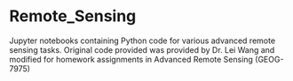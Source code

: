 # Remote_Sensing
 Jupyter notebooks containing Python code for various advanced remote sensing tasks. Original code provided was provided by Dr. Lei Wang and modified for homework assignments in Advanced Remote Sensing (GEOG-7975)
